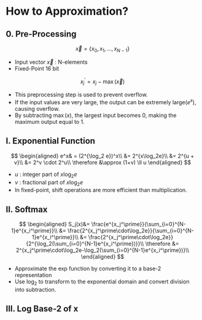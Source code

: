 # How to Approximation?

## 0. Pre-Processing

$$
\vec{x}=\{x_0, x_1, ... , x_{N-1} \}
$$

- Input vector $\vec{x}$ : N-elements
- Fixed-Point 16 bit

$$
x_j^\prime = x_j - \max(\vec{x})
$$

- This preprocessing step is used to prevent overflow.
- If the input values are very large, the output can be extremely large($e^x$), causing overflow. 
- By subtracting $\max(x)$, the largest input becomes 0, making the maximum output equal to 1.

## I. Exponential Function
$$
\begin{aligned}
e^x& = (2^{\log_2 e})^x\\
&= 2^{x\log_2e}\\
&= 2^{u + v}\\
&= 2^v \cdot 2^u\\
\therefore &\approx (1+v) \ll u
\end{aligned}
$$

- $u$ : integer part of $x\log_2e$
- $v$ : fractional part of $x\log_2e$
- In fixed-point, shift operations are more efficient than multiplication.

## II. Softmax
$$
\begin{aligned}
S_j(x)&= \frac{e^{x_j^\prime}}{\sum_{i=0}^{N-1}e^{x_i^\prime}}\\
&= \frac{2^{x_j^\prime\cdot\log_2e}}{\sum_{i=0}^{N-1}e^{x_i^\prime}}\\
&= \frac{2^{x_j^\prime\cdot\log_2e}}{2^{\log_2(\sum_{i=0}^{N-1}e^{x_i^\prime})}}\\
\therefore &= 2^{x_j^\prime\cdot\log_2e-\log_2(\sum_{i=0}^{N-1}e^{x_i^\prime})}\\
\end{aligned}
$$

- Approximate the exp function by converting it to a base-2 representation
- Use $\log_2$ to transform to the exponential domain and convert division into subtraction.

## III. Log Base-2 of x


